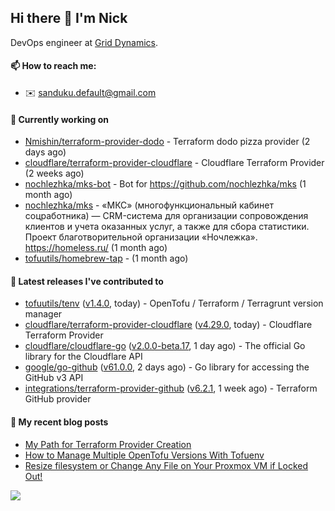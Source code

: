 ## Hi there 👋 I'm Nick

DevOps engineer at [Grid Dynamics](https://www.griddynamics.com/).

#### 📫 How to reach me:

- ✉️ sanduku.default@gmail.com

#### 👷 Currently working on


- [Nmishin/terraform-provider-dodo](https://github.com/Nmishin/terraform-provider-dodo) - Terraform dodo pizza provider (2 days ago)
- [cloudflare/terraform-provider-cloudflare](https://github.com/cloudflare/terraform-provider-cloudflare) - Cloudflare Terraform Provider (2 weeks ago)
- [nochlezhka/mks-bot](https://github.com/nochlezhka/mks-bot) - Bot for https://github.com/nochlezhka/mks (1 month ago)
- [nochlezhka/mks](https://github.com/nochlezhka/mks) - «МКС» (многофункциональный кабинет соцработника) — CRM-система для организации сопровождения клиентов и учета оказанных услуг, а также для сбора статистики. Проект благотворительной организации «Ночлежка». https://homeless.ru/ (1 month ago)
- [tofuutils/homebrew-tap](https://github.com/tofuutils/homebrew-tap) -  (1 month ago)

#### 🔭 Latest releases I've contributed to

- [tofuutils/tenv](https://github.com/tofuutils/tenv) ([v1.4.0](https://github.com/tofuutils/tenv/releases/tag/v1.4.0), today) - OpenTofu / Terraform / Terragrunt version manager
- [cloudflare/terraform-provider-cloudflare](https://github.com/cloudflare/terraform-provider-cloudflare) ([v4.29.0](https://github.com/cloudflare/terraform-provider-cloudflare/releases/tag/v4.29.0), today) - Cloudflare Terraform Provider
- [cloudflare/cloudflare-go](https://github.com/cloudflare/cloudflare-go) ([v2.0.0-beta.17](https://github.com/cloudflare/cloudflare-go/releases/tag/v2.0.0-beta.17), 1 day ago) - The official Go library for the Cloudflare API
- [google/go-github](https://github.com/google/go-github) ([v61.0.0](https://github.com/google/go-github/releases/tag/v61.0.0), 2 days ago) - Go library for accessing the GitHub v3 API
- [integrations/terraform-provider-github](https://github.com/integrations/terraform-provider-github) ([v6.2.1](https://github.com/integrations/terraform-provider-github/releases/tag/v6.2.1), 1 week ago) - Terraform GitHub provider

#### 📜 My recent blog posts
- [My Path for Terraform Provider Creation](https://hackernoon.com/my-path-for-terraform-provider-creation)
- [How to Manage Multiple OpenTofu Versions With Tofuenv](https://hackernoon.com/how-to-manage-multiple-opentofu-versions-with-tofuenv)
- [Resize filesystem or Change Any File on Your Proxmox VM if Locked Out!](https://hackernoon.com/resize-filesystem-or-change-any-file-on-your-proxmox-vm-if-locked-out)

![](https://komarev.com/ghpvc/?username=Nmishin&color=green)
